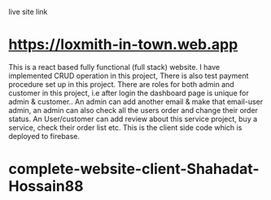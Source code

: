 live site link 
# https://loxmith-in-town.web.app

This is a react based fully functional (full stack) website.
I have implemented CRUD operation in this project,
There is also test payment procedure set up in this project.
There are roles for both admin and customer in this project,
i.e after login the dashboard page is unique for admin & customer..
An admin can add another email & make that email-user admin,
an admin can also check all the users order and change their order status.
An User/customer can add review about this service project, buy a service, check their order list etc.
This is the client side code which is deployed to firebase.
# complete-website-client-Shahadat-Hossain88
